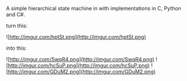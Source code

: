 A simple hierarchical state machine in with implementations in C, Python and C#.


turn this:

![http://imgur.com/hptSt.png](http://imgur.com/hptSt.png)

into this:

![http://imgur.com/SwqR4.png](http://imgur.com/SwqR4.png)
![http://imgur.com/hcSuP.png](http://imgur.com/hcSuP.png)
![http://imgur.com/GDuM2.png](http://imgur.com/GDuM2.png)